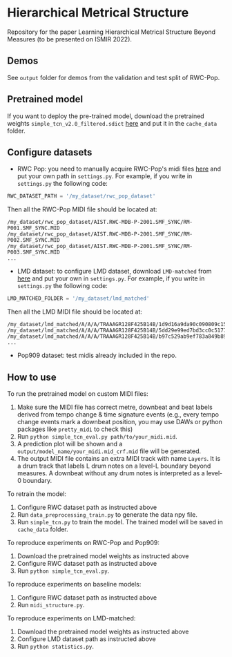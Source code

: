 # Hierarchical Metrical Structure

Repository for the paper Learning Hierarchical Metrical Structure Beyond Measures (to be presented on ISMIR 2022).

## Demos

See ``output`` folder for demos from the validation and test split of RWC-Pop.

## Pretrained model

If you want to deploy the pre-trained model, download the pretrained weights ``simple_tcn_v2.0_filtered.sdict`` [here](https://drive.google.com/drive/folders/1vTuTQ0MaO5eru5h_bETjSGXKtVxlZrSw?usp=sharing) and put it in the ``cache_data`` folder.

## Configure datasets

* RWC Pop: you need to manually acquire RWC-Pop's midi files [here](https://staff.aist.go.jp/m.goto/RWC-MDB/AIST-Annotation/PR/AIST.RWC-MDB-P-2001.SMF_SYNC.zip) and put your own path in ``settings.py``.
For example, if you write in ``settings.py`` the following code:
```python
RWC_DATASET_PATH = '/my_dataset/rwc_pop_dataset'
```
Then all the RWC-Pop MIDI file should be located at:
```
/my_dataset/rwc_pop_dataset/AIST.RWC-MDB-P-2001.SMF_SYNC/RM-P001.SMF_SYNC.MID
/my_dataset/rwc_pop_dataset/AIST.RWC-MDB-P-2001.SMF_SYNC/RM-P002.SMF_SYNC.MID
/my_dataset/rwc_pop_dataset/AIST.RWC-MDB-P-2001.SMF_SYNC/RM-P003.SMF_SYNC.MID
...
```
* LMD dataset: to configure LMD dataset, download ``LMD-matched`` from [here](https://colinraffel.com/projects/lmd/) and put your own in ``settings.py``. For example, if you write in ``settings.py`` the following code:
```python
LMD_MATCHED_FOLDER = '/my_dataset/lmd_matched'
```
Then all the LMD MIDI file should be located at:
```
/my_dataset/lmd_matched/A/A/A/TRAAAGR128F425B14B/1d9d16a9da90c090809c153754823c2b.mid
/my_dataset/lmd_matched/A/A/A/TRAAAGR128F425B14B/5dd29e99ed7bd3cc0c5177a6e9de22ea.mid
/my_dataset/lmd_matched/A/A/A/TRAAAGR128F425B14B/b97c529ab9ef783a849b896816001748.mid
...
```
* Pop909 dataset: test midis already included in the repo.

## How to use

To run the pretrained model on custom MIDI files:

1. Make sure the MIDI file has correct metre, downbeat and beat labels derived from tempo change & time signature events (e.g., every tempo change events mark a downbeat position, you may use DAWs or python packages like ``pretty_midi`` to check this)
2. Run ``python simple_tcn_eval.py path/to/your_midi.mid``.
3. A prediction plot will be shown and a ``output/model_name/your_midi.mid_crf.mid`` file will be generated.
4. The output MIDI file contains an extra MIDI track with name ``Layers``. It is a drum track that labels L drum notes on a level-L boundary beyond measures. A downbeat without any drum notes is interpreted as a level-0 boundary.

To retrain the model:

1. Configure RWC dataset path as instructed above
2. Run ``data_preprocessing_train.py`` to generate the data npy file.
3. Run ``simple_tcn.py`` to train the model. The trained model will be saved in ``cache_data`` folder.

To reproduce experiments on RWC-Pop and Pop909:

1. Download the pretrained model weights as instructed above
2. Configure RWC dataset path as instructed above
3. Run ``python simple_tcn_eval.py``.

To reproduce experiments on baseline models:

1. Configure RWC dataset path as instructed above
2. Run ``midi_structure.py``.

To reproduce experiments on LMD-matched:

1. Download the pretrained model weights as instructed above
2. Configure LMD dataset path as instructed above
3. Run ``python statistics.py``.

